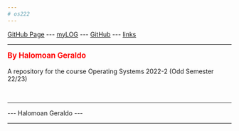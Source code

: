 ```yaml
---
# os222
---
```


[GitHub Page](https://Heraldoe.github.io/os222/) --- 
[myLOG](TXT/mylog.txt) --- 
[GitHub](https://github.com/Heraldoe/os222/) ---
[links](https://heraldoe.github.io/os222/LINKS/)
<br>
<hr>

<span style="color:red; font-weight:bold; font-size:larger;">By Halomoan Geraldo</span>
<br><br>
A repository for the course Operating Systems 2022-2 (Odd Semester 22/23)


<br>
<hr>
 --- Halomoan Geraldo ---
<hr>
<br>
